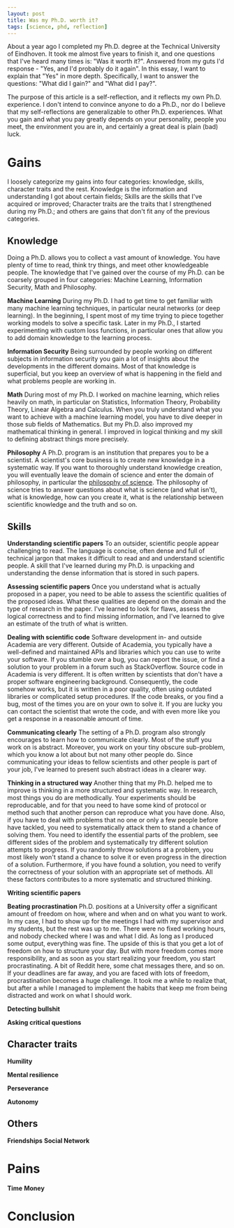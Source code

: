 ```yaml
---
layout: post
title: Was my Ph.D. worth it?
tags: [science, phd, reflection]
---
```

About a year ago I completed my Ph.D. degree at the Technical University of Eindhoven. It took me almost five years to finish it, and one questions that I've heard many times is: "Was it worth it?". Answered from my guts I'd response - "Yes, and I'd probably do it again". In this essay, I want to explain that "Yes" in more depth. Specifically, I want to answer the questions: "What did I gain?" and "What did I pay?".

The purpose of this article is a self-reflection, and it reflects my own Ph.D. experience. I don't intend to convince anyone to do a Ph.D., nor do I believe that my self-reflections are generalizable to other Ph.D. experiences. What you gain and what you pay greatly depends on your personality, people you meet, the environment you are in, and certainly a great deal is plain (bad) luck.

# Gains
I loosely categorize my gains into four categories: knowledge, skills, character traits and the rest. Knowledge is the information and understanding I got about certain fields; Skills are the skills that I've acquired or improved; Character traits are the traits that I strengthened during my Ph.D.; and others are gains that don't fit any of the previous categories.

## Knowledge
Doing a Ph.D. allows you to collect a vast amount of knowledge. You have plenty of time to read, think try things, and meet other knowledgeable people. The knowledge that I've gained over the course of my Ph.D. can be coarsely grouped in four categories: Machine Learning, Information Security, Math and Philosophy.

**Machine Learning** During my Ph.D. I had to get time to get familiar with many machine learning techniques, in particular neural networks (or deep learning). In the beginning, I spent most of my time trying to piece together working models to solve a specific task. Later in my Ph.D., I started experimenting with custom loss functions, in particular ones that allow you to add domain knowledge to the learning process.  

**Information Security** Being surrounded by people working on different subjects in information security you gain a lot of insights about the developments in the different domains. Most of that knowledge is superficial, but you keep an overview of what is happening in the field and what problems people are working in.

**Math** During most of my Ph.D. I worked on machine learning, which relies heavily on math, in particular on Statistics, Information Theory, Probability Theory, Linear Algebra and Calculus. When you truly understand what you want to achieve with a machine learning model, you have to dive deeper in those sub fields of Mathematics. But my Ph.D. also improved my mathematical thinking in general. I improved in logical thinking and my skill to defining abstract things more precisely.

**Philosophy** A Ph.D. program is an institution that prepares you to be a scientist. A scientist's core business is to create new knowledge in a systematic way. If you want to thoroughly understand knowledge creation, you will eventually leave the domain of science and enter the domain of philosophy, in particular the [philosophy of science](https://en.wikipedia.org/wiki/Philosophy_of_science). The philosophy of science tries to answer questions about what is science (and what isn't), what is knowledge, how can you create it, what is the relationship between scientific knowledge and the truth and so on.

## Skills

**Understanding scientific papers** To an outsider, scientific people appear challenging to read. The language is concise, often dense and full of technical jargon that makes it difficult to read and and understand scientific people. A skill that I've learned during my Ph.D. is unpacking and understanding the dense information that is stored in such papers.

**Assessing scientific papers** Once you understand what is actually proposed in a paper, you need to be able to assess the scientific qualities of the proposed ideas. What these qualities are depend on the domain and the type of research in the paper. I've learned to look for flaws, assess the logical correctness and to find missing information, and I've learned to give an estimate of the truth of what is written.

**Dealing with scientific code** Software development in- and outside Academia are very different. Outside of Academia, you typically have a well-defined and maintained APIs and libraries which you can use to write your software. If you stumble over a bug, you can report the issue, or find a solution to your  problem in a forum such as StackOverflow. Source code in Academia is very different. It is often written by scientists that don't have a proper software engineering background. Consequently, the code somehow works, but it is written in a poor quality, often using outdated libraries or complicated setup procedures. If the code breaks, or you find a bug, most of the times you are on your own to solve it. If you are lucky you can contact the scientist that wrote the code, and with even more like you get a response in a reasonable amount of time.  

**Communicating clearly** The setting of a Ph.D. program also strongly encourages to learn how to communicate clearly. Most of the stuff you work on is abstract. Moreover, you work on your tiny obscure sub-problem, which you know a lot about but not many other people do. Since communicating your ideas to fellow scientists and other people is part of your job, I've learned to present such abstract ideas in a clearer way.

**Thinking in a structured way** Another thing that my Ph.D. helped me to improve is thinking in a more structured and systematic way. In research, most things you do are methodically. Your experiments should be reproducable, and for that you need to have some kind of protocol or method such that another person can reproduce what you have done. Also, if you have to deal with problems that no one or only a few people before have tackled, you need to systematically attack them to stand a chance of solving them. You need to identify the essential parts of the problem, see different sides of the problem and systematically try different solution attempts to progress. If you randomly throw solutions at a problem, you most likely won't stand a chance to solve it or even progress in the direction of a solution. Furthermore, if you have found a solution, you need to verify the correctness of your solution with an appropriate set of methods. All these factors contributes to a more systematic and structured thinking.  

**Writing scientific papers**

**Beating procrastination** Ph.D. positions at a University offer a significant amount of freedom on how, where and when and on what you want to work. In my case, I had to show up for the meetings I had with my supervisor and my students, but the rest was up to me. There were no fixed working hours, and nobody checked where I was and what I did. As long as I produced some output, everything was fine. The upside of this is that you get a lot of freedom on how to structure your day. But with more freedom comes more responsibility, and as soon as you start realizing your freedom, you start procrastinating. A bit of Reddit here, some chat messages there, and so on. If your deadlines are far away, and you are faced with lots of freedom, procrastination becomes a huge challenge. It took me a while to realize that, but after a while I managed to implement the habits that keep me from being distracted and work on what I should work.

**Detecting bullshit**

**Asking critical questions**

## Character traits

**Humility**

**Mental resilience**

**Perseverance**

**Autonomy**

## Others
**Friendships**
**Social Network**

# Pains

**Time**
**Money**

# Conclusion
